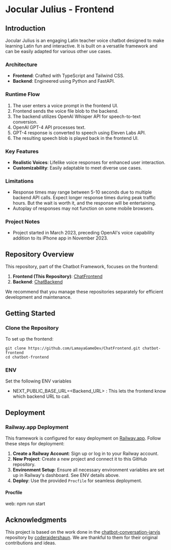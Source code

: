 # Jocular Julius - Frontend

## Introduction

Jocular Julius is an engaging Latin teacher voice chatbot designed to make learning Latin fun and interactive. It is built on a versatile framework and can be easily adapted for various other use cases.

### Architecture
- **Frontend**: Crafted with TypeScript and Tailwind CSS.
- **Backend**: Engineered using Python and FastAPI.

### Runtime Flow
1. The user enters a voice prompt in the frontend UI.
2. Frontend sends the voice file blob to the backend.
3. The backend utilizes OpenAI Whisper API for speech-to-text conversion.
4. OpenAI GPT-4 API processes text.
5. GPT-4 response is converted to speech using Eleven Labs API.
6. The resulting speech blob is played back in the frontend UI.

### Key Features
- **Realistic Voices**: Lifelike voice responses for enhanced user interaction.
- **Customizability**: Easily adaptable to meet diverse use cases.

### Limitations
- Response times may range between 5-10 seconds due to multiple backend API calls. Expect longer response times during peak traffic hours. But the wait is worth it, and the response will be entertaining. 
- Autoplay of responses may not function on some mobile browsers.

### Project Notes
- Project started in March 2023, preceding OpenAI's voice capability addition to its iPhone app in November 2023.

## Repository Overview

This repository, part of the Chatbot Framework, focuses on the frontend:

1. **Frontend (This Repository)**: [ChatFrontend](https://github.com/LamayaGameDev/ChatFrontend)
2. **Backend**: [ChatBackend](https://github.com/LamayaGameDev/ChatBackend)

We recommend that you manage these repositories separately for efficient development and maintenance.

## Getting Started


### Clone the Repository
To set up the frontend:
```shell
git clone https://github.com/LamayaGameDev/ChatFrontend.git chatbot-frontend
cd chatbot-frontend
```

### ENV
Set the following ENV variables
- NEXT_PUBLIC_BASE_URL=<Backend_URL> : This lets the frontend know which backend URL to call. 


## Deployment

### Railway.app Deployment

This framework is configured for easy deployment on [Railway.app](https://railway.app/). Follow these steps for deployment:

1. **Create a Railway Account**: Sign up or log in to your Railway account.
2. **New Project**: Create a new project and connect it to this GitHub repository.
3. **Environment Setup**: Ensure all necessary environment variables are set up in Railway's dashboard. See ENV details above. 
4. **Deploy**: Use the provided `Procfile` for seamless deployment.

#### Procfile
web: npm run start


## Acknowledgments

This project is based on the work done in the [chatbot-conversation-jarvis](https://github.com/coderaidershaun/chatbot-conversation-jarvis) repository by [coderaidershaun](https://github.com/coderaidershaun). We are thankful to them for their original contributions and ideas.

